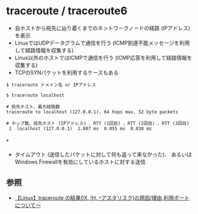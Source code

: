 # traceroute / traceroute6
- 自ホストから宛先に辿り着くまでのネットワークノードの経路 (IPアドレス) を表示
- LinuxではUDPデータグラムで通信を行う (ICMP到達不能メッセージを利用して経路情報を収集する)
- Linux以外のホストではICMPで通信を行う (ICMP応答を利用して経路情報を収集する)
- TCPのSYNパケットを利用するケースもある

```
$ traceroute ドメイン名 or IPアドレス
```

```
$ traceroute localhost

# 宛先ホスト、最大経路数
traceroute to localhost (127.0.0.1), 64 hops max, 52 byte packets

# ホップ数、宛先ホスト (IPアドレス) 、RTT (1回目) 、RTT (2回目) 、RTT (3回目)
 1  localhost (127.0.0.1)  1.807 ms  0.055 ms  0.038 ms
```

#### `*`
- タイムアウト (送信したパケットに対して何も返って来なかった)、
  あるいはWindows Firewallを有効にしているホストに対する送信

## 参照
- [【Linux】traceroute の結果(!X, !H, `*`アスタリスク)の原因/理由,利用ポートについて～](https://milestone-of-se.nesuke.com/sv-basic/linux-basic/traceroute-result/)
